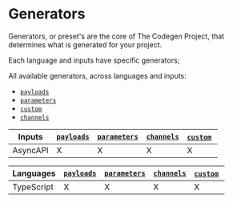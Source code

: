 # Generators
Generators, or preset's are the core of The Codegen Project, that determines what is generated for your project.

Each language and inputs have specific generators;

All available generators, across languages and inputs:
- [`payloads`](./payloads.md)
- [`parameters`](./parameters.md)
- [`custom`](./custom.md)
- [`channels`](./channels.md)

| **Inputs** | [`payloads`](./payloads.md) | [`parameters`](./parameters.md) | [`channels`](./channels.md) | [`custom`](./custom.md) |
|---|---|---|---|---|
| AsyncAPI | X | X | X | X |

| **Languages** | [`payloads`](./payloads.md) | [`parameters`](./parameters.md) | [`channels`](./channels.md) | [`custom`](./custom.md) |
|---|---|---|---|---|
| TypeScript | X | X | X | X |
